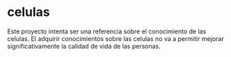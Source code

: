 celulas
=======

Este proyecto intenta ser una referencia sobre el conocimiento de las celulas.
El adquirir conocimientos sobre las celulas no va a permitir mejorar significativamente la calidad de vida de las personas.
